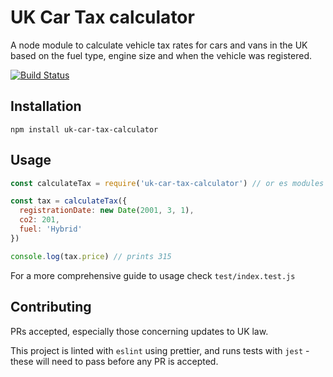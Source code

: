 # UK Car Tax calculator

A node module to calculate vehicle tax rates for cars and vans in the UK based on the fuel type, engine size and when the vehicle was registered.

[![Build Status](https://dev.azure.com/supermarioryan/UK%20Car%20Tax%20Calculator/_apis/build/status/rymate1234.uk-car-tax-calculator?branchName=master)](https://dev.azure.com/supermarioryan/UK%20Car%20Tax%20Calculator/_build/latest?definitionId=3&branchName=master)

## Installation

```
npm install uk-car-tax-calculator
```

## Usage

```js
const calculateTax = require('uk-car-tax-calculator') // or es modules

const tax = calculateTax({
  registrationDate: new Date(2001, 3, 1),
  co2: 201,
  fuel: 'Hybrid'
})

console.log(tax.price) // prints 315
```

For a more comprehensive guide to usage check `test/index.test.js`

## Contributing

PRs accepted, especially those concerning updates to UK law.

This project is linted with `eslint` using prettier, and runs tests with `jest` - these will need to pass before any PR is accepted.
